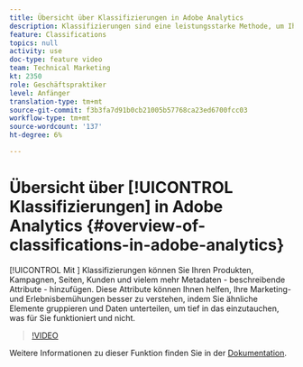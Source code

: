 ```yaml
---
title: Übersicht über Klassifizierungen in Adobe Analytics
description: Klassifizierungen sind eine leistungsstarke Methode, um Ihren Produkten, Kampagnen, Seiten, Kunden und mehr Metadaten - beschreibende Attribute - hinzuzufügen. Diese Attribute können Ihnen helfen, Ihre Marketing- und Erlebnisbemühungen besser zu verstehen, indem Sie ähnliche Elemente gruppieren und Daten unterteilen, um tief in das einzutauchen, was für Sie funktioniert und nicht.
feature: Classifications
topics: null
activity: use
doc-type: feature video
team: Technical Marketing
kt: 2350
role: Geschäftspraktiker
level: Anfänger
translation-type: tm+mt
source-git-commit: f3b3fa7d91b0cb21005b57768ca23ed6700fcc03
workflow-type: tm+mt
source-wordcount: '137'
ht-degree: 6%

---
```



# Übersicht über [!UICONTROL Klassifizierungen] in Adobe Analytics {#overview-of-classifications-in-adobe-analytics}

[!UICONTROL Mit ] Klassifizierungen können Sie Ihren Produkten, Kampagnen, Seiten, Kunden und vielem mehr Metadaten - beschreibende Attribute - hinzufügen. Diese Attribute können Ihnen helfen, Ihre Marketing- und Erlebnisbemühungen besser zu verstehen, indem Sie ähnliche Elemente gruppieren und Daten unterteilen, um tief in das einzutauchen, was für Sie funktioniert und nicht.

>[!VIDEO](https://video.tv.adobe.com/v/16853/?quality=12)

Weitere Informationen zu dieser Funktion finden Sie in der [Dokumentation](https://marketing.adobe.com/resources/help/de_DE/reference/classifications.html).

